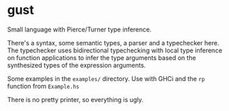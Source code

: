 gust
====

Small language with Pierce/Turner type inference.

There's a syntax, some semantic types, a parser and a typechecker here.  The typechecker uses bidirectional typechecking with local type inference on function applications to infer the type arguments based on the synthesized types of the expression arguments.

Some examples in the `examples/` directory.  Use with GHCi and the `rp` function from `Example.hs`

There is no pretty printer, so everything is ugly.
